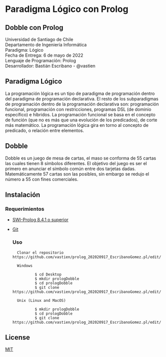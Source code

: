 # Paradigma Lógico con Prolog
## Dobble con Prolog

Universidad de Santiago de Chile            
Departamento de Ingeniería Informática                
Paradigma: Lógico           
Fecha de Entrega: 6 de mayo de 2022                     
Lenguaje de Programación: Prolog               
Desarrollador: Bastián Escribano - @vastien              

## Paradigma Lógico
La programación lógica es un tipo de paradigma de programación dentro del paradigma de programación declarativa. 
El resto de los subparadigmas de programación dentro de la programación declarativa son: programación funcional, programación con restricciones, programas DSL (de dominio específico) e híbridos. 
La programación funcional se basa en el concepto de función (que no es más que una evolución de los predicados), de corte más matemático. 
La programación lógica gira en torno al concepto de predicado, o relación entre elementos.



## Dobble
Dobble es un juego de mesa de cartas, el maso se conforma de 55 cartas las cuales tienen 8 símbolos diferentes. El objetivo del juego es ser el primero en anunciar el símbolo común entre dos tarjetas dadas. Matemáticamente 57 cartas son las posibles, sin embargo se redujo el número a 55 con fines comerciales. 

## Instalación

### Requerimientos
* [SWI-Prolog 8.4.1 o superior](https://www.swi-prolog.org/download/stable/)         
* [Git](https://git-scm.com/downloads)

  ### Uso

        Clonar el repositorio https://github.com/vastien/prolog_202020917_EscribanoGomez.pl/edit/main/README.md
        
        Windows
        
                $ cd Desktop
                $ mkdir prologDobble
                $ cd prologDobble
                $ git clone https://github.com/vastien/prolog_202020917_EscribanoGomez.pl/edit/main/README.md
                
        Unix (Linux and MacOS) 
        
                $ mkdir prologDobble
                $ cd prologDobble
                $ git clone https://github.com/vastien/prolog_202020917_EscribanoGomez.pl/edit/main/README.md

        
## License
[MIT](https://choosealicense.com/licenses/mit/)

